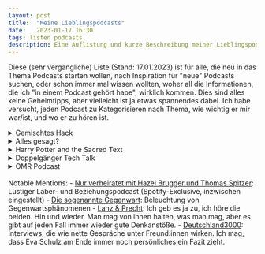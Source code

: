 ```yaml
---
layout: post
title:  "Meine Lieblingspodcasts"
date:   2023-01-17 16:30
tags: listen podcasts
description: Eine Auflistung und kurze Beschreibung meiner Lieblingspodcasts (aktuell & früher) incl. (z.T.) Lieblingsfolgen zum Reinschnuppern.
---
```


Diese (sehr vergängliche) Liste (Stand: 17.01.2023) ist für alle, die neu in das Thema Podcasts starten wollen, nach Inspiration für "neue" Podcasts suchen, oder schon immer mal wissen wollten, woher all die Informationen, die ich "in einem Podcast gehört habe", wirklich kommen. Dies sind alles keine Geheimtipps, aber vielleicht ist ja etwas spannendes dabei. Ich habe versucht, jeden Podcast zu Kategorisieren nach Thema, wie wichtig er mir war/ist, und wo er zu hören ist.

<details>
    <summary>Gemischtes Hack</summary>
    <ul>
        <li><i>Laberpodcast (allgemein) // 2020 & 2021: 100% der Folgen (incl. alter Folgen), heute: &lt;10% // nur bei <a href="https://open.spotify.com/show/7BTOsF2boKmlYr76BelijW?si=909db187c768455b">Spotify</a></i></li>
        <li>Neben den Pionieren von "Fest & Flauschig" (Jan Böhmermann und Olli Schulz - hat mich irgendwie nie gecatched) so etwas wie der VW Golf unter den Podcasts in Deutschland. Felix und Tommi sind Podcastikonen und einer der meistgehörten Podcasts Deutschlands und der Welt. Wer von vorne anfängt, kann neben vielen lustigen Geschichten und immer wieder schlauen Gedanken auch den steilen Karriereaufschwung der beiden miterleben. Ich war lange Zeit Team Tommi, am Ende meiner aktiven Hörerzeit eher Team Felix. Die beiden haben mir auch vor Augen geführt, dass immer noch viele Menschen ein Interesse daran haben, 1x pro Woche das Weltgeschehen eingeordnet zu bekommen. Was die Kirche nicht mehr/nur unzureichend liefert, machen inzwischen eben Podcaster:innen.</li>
    </ul>
</details>
<details>
    <summary>Alles gesagt?</summary>
    <ul>
        <li><i>Interviewpodcast (allgemein) // seit 2020: 70% der Folgen (incl. alter Folgen) // überall, wo es Podcasts gibt</i></li>
        <li>Christoph und Jochen sind beide wichtige Redakteure bei der Zeit (Zeit-Magazin bzw. Zeit-Online) und führen in diesem Podcast so lange das Interview, bis der Gast beschließt, dass nun alles gesagt sei. Die beiden unterbrechen die Gäste, wechseln inmitten einer spannenden Diskussion das Thema (meist: Richtung Essen oder Trinken), es wird ins Mikro gekaut, ... Trotzdem kommt ein wahnsinnig spannendes Gespräch raus, bei dem man am Ende die Interviewten eigentlich immer mehr schätzt als zuvor. </li>
        <li>Lieblingsfolgen: </li>
        <ul>
            <li><a href="https://open.spotify.com/episode/1f7RKJry6PvilVhdKpTkcV?si=25ecb0d4c15d41c7">Richard Socher</a>, ein deutscher KI-Forscher und -Unternehmer. Ist aber nicht nur für "Nerds" spannend!</li>
            <li><a href="https://open.spotify.com/episode/5qMuGkreiuvtHGznxrFnS7?si=3f46289aa1c343d6">Tim Raue</a>, Spitzenkoch mit ungewöhnlichem Hintergrund. </li>
        </ul>
    </ul>
</details>
<details>
    <summary>Harry Potter and the Sacred Text</summary>
    <ul>
        <li><i>Literatur-/Lebenspodcast // Staffel 1: 100% der Folgen, Staffel 2: 0% // überall, wo es Podcasts gibt // <a href="https://www.harrypottersacredtext.com/">Website</a></i></li>
        <li>Bei HPATST beziehen sich Staffeln auf einen Durchlauf durch alle Harry Potter-Bücher, pro Folge ein einziges Kapitel. Als Harry Potter-Fan, aber nicht -Versessener war mir daher eine Staffel genug. Das Konzept ist meiner Meinung nach aber genial und ein schöner Kontrast zu meinem sonstigen Input: Jede Woche nehmen sich Vanessa und Casper (in Staffel 2 ersetzt mit Matt) ein Kapitel Harry Potter vor, behandeln den Text wie in einer "Bible study" als wäre er "sacred", wenden verschiedene "sacred reading practices" an, mit denen Mönche, Nonnen und Rabbiner schon jahrhundertelang versucht haben, ihrer jeweiligen heiligen Schrift näher zu kommen, ziehen Lehren und Schlüsse für sich und ihr Leben. Überraschung: das ist auch als Zuhörer extrem lehrreich und unterhaltsam. Die beiden sind einfach goldige Menschen und in so vielerlei Hinsicht "relatable" und gleichzeitig großartige Vorbilder.</li>
    </ul>
</details>
<details>
    <summary>Doppelgänger Tech Talk</summary>
    <ul>
        <li><i>Laberpodcast (Digital- und Wirtschaftswelt) // seit 2022: 100% der Folgen // überall, wo es Podcasts gibt // <a href="https://www.doppelgaenger.io/">Website</a></i></li>
        <li>Die beiden Philipps sind in ihrer Verschiedenenheit (kreativer Seriengründer vs. rationaler Numbers-Cruncher) ein prima Duo. Der Podcast ist lehrreich und hat mich damit aus einer profesionellen Perspektive auf jeden Fall weitergebracht, ist aber auch einfach sehr unterhaltsam, mit klugen Denkanstößen, spannenden Geschichten und Takes zum aktuellen Welt- und Digitalgeschehen und immer wieder einem guten Spruch.</li>
    </ul>
</details>
<details>
    <summary>OMR Podcast</summary>
    <ul>
        <li><i>Interviewpodcast (Digital- und Wirtschaftswelt) // seit 2022: 50% der Folgen // überall, wo es Podcasts gibt</i></li>
        <li>Nachdem die beiden Doppelgänger den Podcast immer wieder erwähnten, gab ich ihm auch irgendwann die Chance und bin seitdem begeistert von den all den spannenden Menschen und Gründungsgeschichten, die ich bisher "kennengelernt" habe. Die Bandbreite an Gästen ist wirklich groß, und die Interviewführung von Philipp Westermeyer echt angenehm und bewundernswert.</li>
        <li>Lieblingsfolgen:</li>
        <ul>
            <li>frei nach Fynn Kliemann: "BWL kann auch geil sein": <a href="https://open.spotify.com/episode/3HSpKBAHRTw0kg6Wx5g5zy?si=96d282ee9efe4920">1komma5°-Gründer Philipp Schröder</a></li>
            <li>der Shitstorm war verdient, aber ich bin überzeugt, dass sein Gesamtimpact positiv ist: <a href="https://open.spotify.com/episode/2O9GwvUj0pdjuGCQ9trUPl?si=I8v8YqMuTCG22_hR0wcrog">Fynn Kliemann</a></li>
            <li>ich habe die Show nie gesehen, aber ich habe ihn auf jeden Fall unterschätzt: <a href="https://open.spotify.com/episode/5BRvA95DXT2ATUGclG03gX?si=89c7f589e7b84fb1">Robert Geiss</a></li>
            <li>sympatischer, vielschichtiger Siemens-Ex-CEO: <a href="https://open.spotify.com/episode/0ULC1RzIokO1RvGcNWOKnl?si=cadd6d345ea74119">Joe Kaeser</a></li>
            <li>Beschreibung eines Lebenswerks: <a href="https://open.spotify.com/episode/5sIaWbheNeTJLfgOFWDIJR?si=99266a22cab64c6b">Dirk Roßmann</a></li>
            <li>einfach eine spannende Person mit spannender Geschichte: <a href="https://open.spotify.com/episode/0SNRfAxOFdDl4SMCA3sRvf?si=d1bf721351754bc5">Markus Lanz</a></li>
            <li>Wie der FC Bayern ein Weltkonzern wurde und eine Familie bleibt: <a href="https://open.spotify.com/episode/749R1VdHVT7nCsu0QTvWin?si=5bcea4f95c5d4d81">Uli Hoeneß</a></li>
        </ul>
    </ul>
</details>

<br>
Notable Mentions: 
- <a href="https://open.spotify.com/show/3JgH71EJblvCEXAca1XRsT">Nur verheiratet mit Hazel Brugger und Thomas Spitzer</a>: Lustiger Laber- und Beziehungspodcast (Spotify-Exclusive, inzwischen eingestellt)
- <a href="https://www.zeit.de/serie/die-sogenannte-gegenwart">Die sogenannte Gegenwart</a>: Beleuchtung von Gegenwartsphänomenen
- <a href="https://www.zdf.de/gesellschaft/markus-lanz/presse-podcast-lanz-und-precht-100.html">Lanz & Precht</a>: Ich geb es ja zu, ich höre die beiden. Hin und wieder. Man mag von ihnen halten, was man mag, aber es gibt auf jeden Fall immer wieder gute Denkanstöße.
- <a href="https://www.ardaudiothek.de/sendung/deutschland3000-ne-gute-stunde-mit-eva-schulz/66261430/">Deutschland3000</a>: Interviews, die wie nette Gespräche unter Freund:innen wirken. Ich mag, dass Eva Schulz am Ende immer noch persönliches ein Fazit zieht.